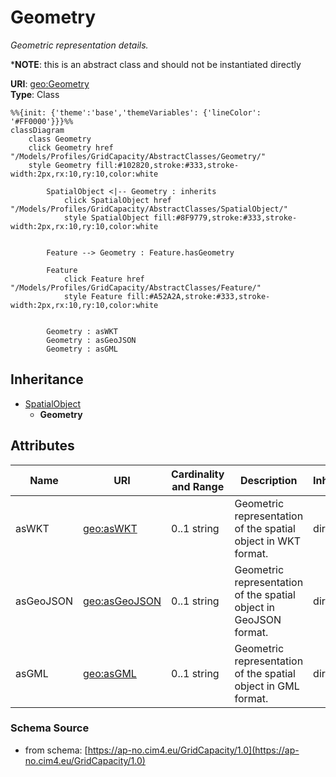 # Geometry

_Geometric representation details._

*__NOTE__: this is an abstract class and should not be instantiated directly

**URI**: [geo:Geometry](http://www.opengis.net/ont/geosparql#Geometry)<br />
**Type**: Class

```mermaid
%%{init: {'theme':'base','themeVariables': {'lineColor': '#FF0000'}}}%%
classDiagram
    class Geometry
    click Geometry href "/Models/Profiles/GridCapacity/AbstractClasses/Geometry/"
    style Geometry fill:#102820,stroke:#333,stroke-width:2px,rx:10,ry:10,color:white
     
        SpatialObject <|-- Geometry : inherits
            click SpatialObject href "/Models/Profiles/GridCapacity/AbstractClasses/SpatialObject/"
            style SpatialObject fill:#8F9779,stroke:#333,stroke-width:2px,rx:10,ry:10,color:white


        Feature --> Geometry : Feature.hasGeometry

        Feature
            click Feature href "/Models/Profiles/GridCapacity/AbstractClasses/Feature/"
            style Feature fill:#A52A2A,stroke:#333,stroke-width:2px,rx:10,ry:10,color:white


        Geometry : asWKT
        Geometry : asGeoJSON
        Geometry : asGML
```

## Inheritance
* [SpatialObject](/Models/Profiles/GridCapacity/AbstractClasses/SpatialObject/)
    * **Geometry**

## Attributes
| Name | URI | Cardinality and Range | Description | Inheritance |
| ---  | --- | --- | --- | --- |
| asWKT | [geo:asWKT](http://www.opengis.net/ont/geosparql#asWKT) | 0..1 string | Geometric representation of the spatial object in WKT format. | direct |
| asGeoJSON | [geo:asGeoJSON](http://www.opengis.net/ont/geosparql#asGeoJSON) | 0..1 string | Geometric representation of the spatial object in GeoJSON format. | direct |
| asGML | [geo:asGML](http://www.opengis.net/ont/geosparql#asGML) | 0..1 string | Geometric representation of the spatial object in GML format. | direct |

### Schema Source
* from schema: [https://ap-no.cim4.eu/GridCapacity/1.0](https://ap-no.cim4.eu/GridCapacity/1.0)
